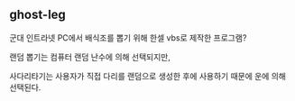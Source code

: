 ## ghost-leg

군대 인트라넷 PC에서 배식조를 뽑기 위해 한셀 vbs로 제작한 프로그램?

랜덤 뽑기는 컴퓨터 랜덤 난수에 의해 선택되지만,

사다리타기는 사용자가 직접 다리를 랜덤으로 생성한 후에 사용하기 때문에 운에 의해 선택된다.
